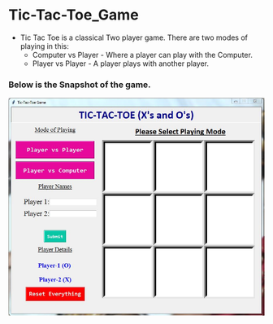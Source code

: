 # Tic-Tac-Toe_Game
- Tic Tac Toe is a classical Two player game. There are two modes of playing in this: 
   - Computer vs Player - Where a player can play with the Computer. 
   - Player vs Player - A player plays with another player.

### Below is the Snapshot of the game.
   ![Tic-Tac-Toe](https://raw.githubusercontent.com/Ram-95/Tic-Tac-Toe_Game/master/snapshots/tic-tac-toe_game.JPG)
